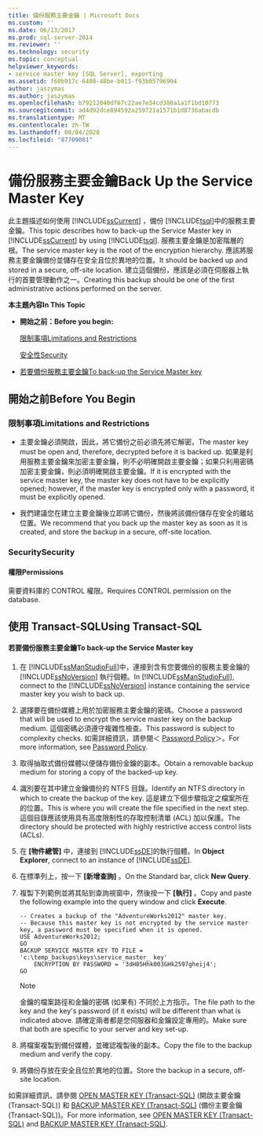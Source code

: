 ```yaml
---
title: 備份服務主要金鑰 | Microsoft Docs
ms.custom: ''
ms.date: 06/13/2017
ms.prod: sql-server-2014
ms.reviewer: ''
ms.technology: security
ms.topic: conceptual
helpviewer_keywords:
- service master key [SQL Server], exporting
ms.assetid: f60b917c-6408-48be-b911-f93b05796904
author: jaszymas
ms.author: jaszymas
ms.openlocfilehash: b79212040df67c22ae7e34cd380a1a1f1bd10773
ms.sourcegitcommit: ad4d92dce894592a259721a1571b1d8736abacdb
ms.translationtype: MT
ms.contentlocale: zh-TW
ms.lasthandoff: 08/04/2020
ms.locfileid: "87709081"
---
```

# <a name="back-up-the-service-master-key"></a><span data-ttu-id="924a5-102">備份服務主要金鑰</span><span class="sxs-lookup"><span data-stu-id="924a5-102">Back Up the Service Master Key</span></span>
  <span data-ttu-id="924a5-103">此主題描述如何使用 [!INCLUDE[ssCurrent](../../../includes/sscurrent-md.md)] ，備份 [!INCLUDE[tsql](../../../includes/tsql-md.md)]中的服務主要金鑰。</span><span class="sxs-lookup"><span data-stu-id="924a5-103">This topic describes how to back-up the Service Master key in [!INCLUDE[ssCurrent](../../../includes/sscurrent-md.md)] by using [!INCLUDE[tsql](../../../includes/tsql-md.md)].</span></span> <span data-ttu-id="924a5-104">服務主要金鑰是加密階層的根。</span><span class="sxs-lookup"><span data-stu-id="924a5-104">The service master key is the root of the encryption hierarchy.</span></span> <span data-ttu-id="924a5-105">應該將服務主要金鑰備份並儲存在安全且位於異地的位置。</span><span class="sxs-lookup"><span data-stu-id="924a5-105">It should be backed up and stored in a secure, off-site location.</span></span> <span data-ttu-id="924a5-106">建立這個備份，應該是必須在伺服器上執行的首要管理動作之一。</span><span class="sxs-lookup"><span data-stu-id="924a5-106">Creating this backup should be one of the first administrative actions performed on the server.</span></span>  
  
 <span data-ttu-id="924a5-107">**本主題內容**</span><span class="sxs-lookup"><span data-stu-id="924a5-107">**In This Topic**</span></span>  
  
-   <span data-ttu-id="924a5-108">**開始之前：**</span><span class="sxs-lookup"><span data-stu-id="924a5-108">**Before you begin:**</span></span>  
  
     [<span data-ttu-id="924a5-109">限制事項</span><span class="sxs-lookup"><span data-stu-id="924a5-109">Limitations and Restrictions</span></span>](#Restrictions)  
  
     [<span data-ttu-id="924a5-110">安全性</span><span class="sxs-lookup"><span data-stu-id="924a5-110">Security</span></span>](#Security)  
  
-   [<span data-ttu-id="924a5-111">若要備份服務主要金鑰</span><span class="sxs-lookup"><span data-stu-id="924a5-111">To back-up the Service Master key</span></span>](#Procedure)  
  
##  <a name="before-you-begin"></a><a name="BeforeYouBegin"></a> <span data-ttu-id="924a5-112">開始之前</span><span class="sxs-lookup"><span data-stu-id="924a5-112">Before You Begin</span></span>  
  
###  <a name="limitations-and-restrictions"></a><a name="Restrictions"></a> <span data-ttu-id="924a5-113">限制事項</span><span class="sxs-lookup"><span data-stu-id="924a5-113">Limitations and Restrictions</span></span>  
  
-   <span data-ttu-id="924a5-114">主要金鑰必須開啟，因此，將它備份之前必須先將它解密。</span><span class="sxs-lookup"><span data-stu-id="924a5-114">The master key must be open and, therefore, decrypted before it is backed up.</span></span> <span data-ttu-id="924a5-115">如果是利用服務主要金鑰來加密主要金鑰，則不必明確開啟主要金鑰；如果只利用密碼加密主要金鑰，則必須明確開啟主要金鑰。</span><span class="sxs-lookup"><span data-stu-id="924a5-115">If it is encrypted with the service master key, the master key does not have to be explicitly opened; however, if the master key is encrypted only with a password, it must be explicitly opened.</span></span>  
  
-   <span data-ttu-id="924a5-116">我們建議您在建立主要金鑰後立即將它備份，然後將該備份儲存在安全的離站位置。</span><span class="sxs-lookup"><span data-stu-id="924a5-116">We recommend that you back up the master key as soon as it is created, and store the backup in a secure, off-site location.</span></span>  
  
###  <a name="security"></a><a name="Security"></a> <span data-ttu-id="924a5-117">Security</span><span class="sxs-lookup"><span data-stu-id="924a5-117">Security</span></span>  
  
####  <a name="permissions"></a><a name="Permissions"></a> <span data-ttu-id="924a5-118">權限</span><span class="sxs-lookup"><span data-stu-id="924a5-118">Permissions</span></span>  
 <span data-ttu-id="924a5-119">需要資料庫的 CONTROL 權限。</span><span class="sxs-lookup"><span data-stu-id="924a5-119">Requires CONTROL permission on the database.</span></span>  
  
##  <a name="using-transact-sql"></a><a name="Procedure"></a> <span data-ttu-id="924a5-120">使用 Transact-SQL</span><span class="sxs-lookup"><span data-stu-id="924a5-120">Using Transact-SQL</span></span>  
  
#### <a name="to-back-up-the-service-master-key"></a><span data-ttu-id="924a5-121">若要備份服務主要金鑰</span><span class="sxs-lookup"><span data-stu-id="924a5-121">To back-up the Service Master key</span></span>  
  
1.  <span data-ttu-id="924a5-122">在 [!INCLUDE[ssManStudioFull](../../../includes/ssmanstudiofull-md.md)]中，連接到含有您要備份的服務主要金鑰的 [!INCLUDE[ssNoVersion](../../../includes/ssnoversion-md.md)] 執行個體。</span><span class="sxs-lookup"><span data-stu-id="924a5-122">In [!INCLUDE[ssManStudioFull](../../../includes/ssmanstudiofull-md.md)], connect to the [!INCLUDE[ssNoVersion](../../../includes/ssnoversion-md.md)] instance containing the service master key you wish to back up.</span></span>  
  
2.  <span data-ttu-id="924a5-123">選擇要在備份媒體上用於加密服務主要金鑰的密碼。</span><span class="sxs-lookup"><span data-stu-id="924a5-123">Choose a password that will be used to encrypt the service master key on the backup medium.</span></span> <span data-ttu-id="924a5-124">這個密碼必須遵守複雜性檢查。</span><span class="sxs-lookup"><span data-stu-id="924a5-124">This password is subject to complexity checks.</span></span> <span data-ttu-id="924a5-125">如需詳細資訊，請參閱＜ [Password Policy](../password-policy.md)＞。</span><span class="sxs-lookup"><span data-stu-id="924a5-125">For more information, see [Password Policy](../password-policy.md).</span></span>  
  
3.  <span data-ttu-id="924a5-126">取得抽取式備份媒體以便儲存備份金鑰的副本。</span><span class="sxs-lookup"><span data-stu-id="924a5-126">Obtain a removable backup medium for storing a copy of the backed-up key.</span></span>  
  
4.  <span data-ttu-id="924a5-127">識別要在其中建立金鑰備份的 NTFS 目錄。</span><span class="sxs-lookup"><span data-stu-id="924a5-127">Identify an NTFS directory in which to create the backup of the key.</span></span> <span data-ttu-id="924a5-128">這是建立下個步驟指定之檔案所在的位置。</span><span class="sxs-lookup"><span data-stu-id="924a5-128">This is where you will create the file specified in the next step.</span></span> <span data-ttu-id="924a5-129">這個目錄應該使用具有高度限制性的存取控制清單 (ACL) 加以保護。</span><span class="sxs-lookup"><span data-stu-id="924a5-129">The directory should be protected with highly restrictive access control lists (ACLs).</span></span>  
  
5.  <span data-ttu-id="924a5-130">在 **[物件總管]** 中，連接到 [!INCLUDE[ssDE](../../../includes/ssde-md.md)]的執行個體。</span><span class="sxs-lookup"><span data-stu-id="924a5-130">In **Object Explorer**, connect to an instance of [!INCLUDE[ssDE](../../../includes/ssde-md.md)].</span></span>  
  
6.  <span data-ttu-id="924a5-131">在標準列上，按一下 **[新增查詢]** 。</span><span class="sxs-lookup"><span data-stu-id="924a5-131">On the Standard bar, click **New Query**.</span></span>  
  
7.  <span data-ttu-id="924a5-132">複製下列範例並將其貼到查詢視窗中，然後按一下 **[執行]** 。</span><span class="sxs-lookup"><span data-stu-id="924a5-132">Copy and paste the following example into the query window and click **Execute**.</span></span>  
  
    ```  
    -- Creates a backup of the "AdventureWorks2012" master key.  
    -- Because this master key is not encrypted by the service master key, a password must be specified when it is opened.  
    USE AdventureWorks2012;  
    GO  
    BACKUP SERVICE MASTER KEY TO FILE = 'c:\temp_backups\keys\service_master_ key'   
        ENCRYPTION BY PASSWORD = '3dH85Hhk003GHk2597gheij4';  
    GO  
    ```  
  
    > [!NOTE]  
    >  <span data-ttu-id="924a5-133">金鑰的檔案路徑和金鑰的密碼 (如果有) 不同於上方指示。</span><span class="sxs-lookup"><span data-stu-id="924a5-133">The file path to the key and the key's password (if it exists) will be different than what is indicated above.</span></span> <span data-ttu-id="924a5-134">請確定兩者都是您伺服器和金鑰設定專用的。</span><span class="sxs-lookup"><span data-stu-id="924a5-134">Make sure that both are specific to your server and key set-up.</span></span>  
  
8.  <span data-ttu-id="924a5-135">將檔案複製到備份媒體，並確認複製後的副本。</span><span class="sxs-lookup"><span data-stu-id="924a5-135">Copy the file to the backup medium and verify the copy.</span></span>  
  
9. <span data-ttu-id="924a5-136">將備份存放在安全且位於異地的位置。</span><span class="sxs-lookup"><span data-stu-id="924a5-136">Store the backup in a secure, off-site location.</span></span>  
  
 <span data-ttu-id="924a5-137">如需詳細資訊，請參閱 [OPEN MASTER KEY &#40;Transact-SQL&#41;](/sql/t-sql/statements/open-master-key-transact-sql) (開啟主要金鑰 (Transact-SQL)) 和 [BACKUP MASTER KEY &#40;Transact-SQL&#41;](/sql/t-sql/statements/backup-master-key-transact-sql) (備份主要金鑰 (Transact-SQL))。</span><span class="sxs-lookup"><span data-stu-id="924a5-137">For more information, see [OPEN MASTER KEY &#40;Transact-SQL&#41;](/sql/t-sql/statements/open-master-key-transact-sql) and [BACKUP MASTER KEY &#40;Transact-SQL&#41;](/sql/t-sql/statements/backup-master-key-transact-sql).</span></span>  
  
  

